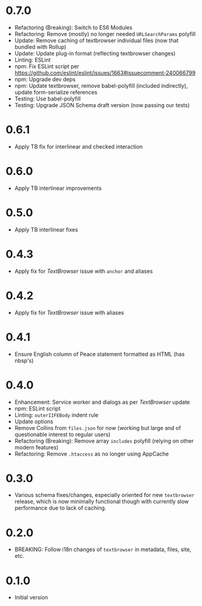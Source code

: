 # 0.7.0

- Refactoring (Breaking): Switch to ES6 Modules
- Refactoring: Remove (mostly) no longer needed `URLSearchParams` polyfill
- Update: Remove caching of textbrowser individual files (now that bundled with Rollup)
- Update: Update plug-in format (reflecting textbrowser changes)
- Linting: ESLint
- npm: Fix ESLint script per https://github.com/eslint/eslint/issues/1663#issuecomment-240066799
- npm: Upgrade dev deps
- npm: Update textbrowser, remove babel-polyfill (included indirectly),
    update form-serialize references
- Testing: Use babel-polyfill
- Testing: Upgrade JSON Schema draft version (now passing our tests)

# 0.6.1

- Apply TB fix for interlinear and checked interaction

# 0.6.0

- Apply TB interlinear improvements

# 0.5.0

- Apply TB interlinear fixes

# 0.4.3

- Apply fix for *TextBrowser* issue with `anchor` and aliases

# 0.4.2

- Apply fix for *TextBrowser* issue with aliases

# 0.4.1

- Ensure English column of Peace statement formatted as HTML (has nbsp's)

# 0.4.0

- Enhancement: Service worker and dialogs as per *TextBrowser* update
- npm: ESLint script
- Linting: `outerIIFEBody` indent rule
- Update options
- Remove Collins from `files.json` for now (working but large and of
    questionable interest to regular users)
- Refactoring (Breaking): Remove array `includes` polyfill (relying on
    other modern features)
- Refactoring: Remove `.htaccess` as no longer using AppCache

# 0.3.0

- Various schema fixes/changes, especially oriented for new
    `textbrowser` release, which is now minimally functional
    though with currently slow performance due to lack of caching.

# 0.2.0

- BREAKING: Follow i18n changes of `textbrowser` in
    metadata, files, site, etc.

# 0.1.0

- Initial version

